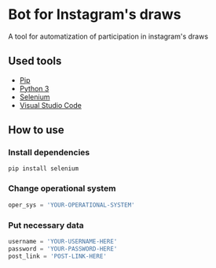 # Bot for Instagram's draws
A tool for automatization of participation in instagram's draws

## Used tools
* [Pip](https://pypi.org/project/pip/)
* [Python 3](https://www.python.org/)
* [Selenium](https://selenium.dev/)
* [Visual Studio Code](https://code.visualstudio.com/)

## How to use

### Install dependencies

```
pip install selenium
```

### Change operational system

```python
oper_sys = 'YOUR-OPERATIONAL-SYSTEM'
```

### Put necessary data

```python
username = 'YOUR-USERNAME-HERE'
password = 'YOUR-PASSWORD-HERE'
post_link = 'POST-LINK-HERE'
```
